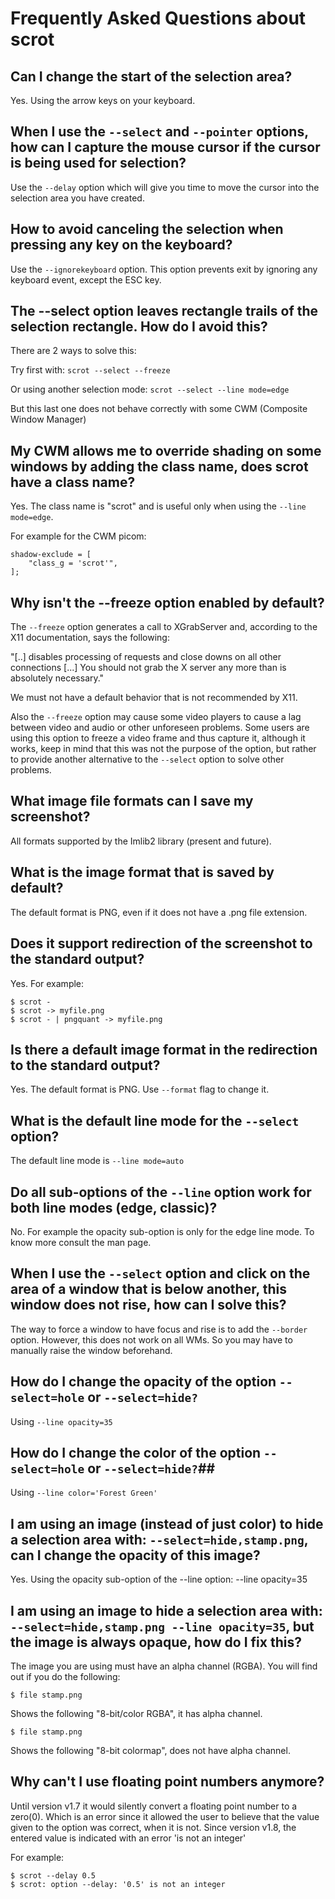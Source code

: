 
# Frequently Asked Questions about scrot


## Can I change the start of the selection area? ##

Yes. Using the arrow keys on your keyboard.

## When I use the `--select` and `--pointer` options, how can I capture the mouse cursor if the cursor is being used for selection? ##

Use the `--delay` option which will give you time to move the cursor
into the selection area you have created.

## How to avoid canceling the selection when pressing any key on the keyboard? ##

Use the `--ignorekeyboard` option. This option prevents exit by
ignoring any keyboard event, except the ESC key.


## The --select option leaves rectangle trails of the selection rectangle. How do I avoid this? ##

There are 2 ways to solve this:

Try first with: `scrot --select --freeze`

Or using another selection mode: `scrot --select --line mode=edge`

But this last one does not behave correctly with some
CWM (Composite Window Manager)


## My CWM allows me to override shading on some windows by adding the class name, does scrot have a class name? ##

Yes. The class name is "scrot" and is useful only when using the
`--line mode=edge`.

For example for the CWM picom:
```
shadow-exclude = [
    "class_g = 'scrot'",
];
```

## Why isn't the --freeze option enabled by default? ##

The `--freeze` option generates a call to XGrabServer and, according to
the X11 documentation, says the following:

"[..] disables processing of requests and close downs on all other
connections [...] You should not grab the X server any more than is
absolutely necessary."

We must not have a default behavior that is not recommended by X11.

Also the `--freeze` option may cause some video players to cause a lag
between video and audio or other unforeseen problems.
Some users are using this option to freeze a video frame and thus
capture it, although it works, keep in mind that this was not the
purpose of the option, but rather to provide another alternative to
the `--select` option to solve other problems.


## What image file formats can I save my screenshot? ##

All formats supported by the Imlib2 library (present and future).


## What is the image format that is saved by default? ##

The default format is PNG, even if it does not have a .png file
extension.


## Does it support redirection of the screenshot to the standard output? ##

Yes. For example:
```console
$ scrot -
$ scrot -> myfile.png
$ scrot - | pngquant -> myfile.png
```


## Is there a default image format in the redirection to the standard output? ##

Yes. The default format is PNG. Use `--format` flag to change it.


## What is the default line mode for the `--select` option? ##

The default line mode is `--line mode=auto`


## Do all sub-options of the `--line` option work for both line modes (edge, classic)? ##

No. For example the opacity sub-option is only for the edge line mode.
To know more consult the man page.


## When I use the `--select` option and click on the area of a window that is below another, this window does not rise, how can I solve this? ##

The way to force a window to have focus and rise is to add the
`--border` option. However, this does not work on all WMs. So you may
have to manually raise the window beforehand.


## How do I change the opacity of the option `--select=hole` or `--select=hide?` ##

Using `--line opacity=35`


## How do I change the color of the option `--select=hole` or `--select=hide?`##

Using `--line color='Forest Green'`


## I am using an image (instead of just color) to hide a selection area with: `--select=hide,stamp.png`, can I change the opacity of this image? ##

Yes. Using the opacity sub-option of the --line option:
--line opacity=35


## I am using an image to hide a selection area with: `--select=hide,stamp.png --line opacity=35`, but the image is always opaque, how do I fix this? ##

The image you are using must have an alpha channel (RGBA).
You will find out if you do the following:

```console
$ file stamp.png
```
Shows the following "8-bit/color RGBA", it has alpha channel.

```console
$ file stamp.png
```
Shows the following "8-bit colormap", does not have alpha channel.


## Why can't I use floating point numbers anymore? ##

Until version v1.7 it would silently convert a floating point number
to a zero(0). Which is an error since it allowed the user to believe
that the value given to the option was correct, when it is not.
Since version v1.8, the entered value is indicated with an
error 'is not an integer'

For example:
```console
$ scrot --delay 0.5
$ scrot: option --delay: '0.5' is not an integer
```
